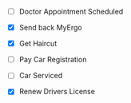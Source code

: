 - [ ] Doctor Appointment Scheduled
- [x] Send back MyErgo
- [x] Get Haircut

- [ ] Pay Car Registration
- [ ] Car Serviced
- [x] Renew Drivers License
